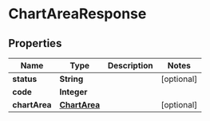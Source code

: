 
# ChartAreaResponse

## Properties
Name | Type | Description | Notes
------------ | ------------- | ------------- | -------------
**status** | **String** |  |  [optional]
**code** | **Integer** |  | 
**chartArea** | [**ChartArea**](ChartArea.md) |  |  [optional]



